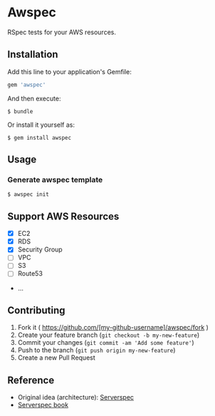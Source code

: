 # Awspec

RSpec tests for your AWS resources.

## Installation

Add this line to your application's Gemfile:

```ruby
gem 'awspec'
```

And then execute:

    $ bundle

Or install it yourself as:

    $ gem install awspec

## Usage

### Generate awspec template

    $ awspec init

## Support AWS Resources

- [X] EC2
- [X] RDS
- [X] Security Group
- [ ] VPC
- [ ] S3
- [ ] Route53
- ...

## Contributing

1. Fork it ( https://github.com/[my-github-username]/awspec/fork )
2. Create your feature branch (`git checkout -b my-new-feature`)
3. Commit your changes (`git commit -am 'Add some feature'`)
4. Push to the branch (`git push origin my-new-feature`)
5. Create a new Pull Request

## Reference

- Original idea (architecture): [Serverspec](https://github.com/serverspec/serverspec)
- [Serverspec book](http://www.oreilly.co.jp/books/9784873117096/)

